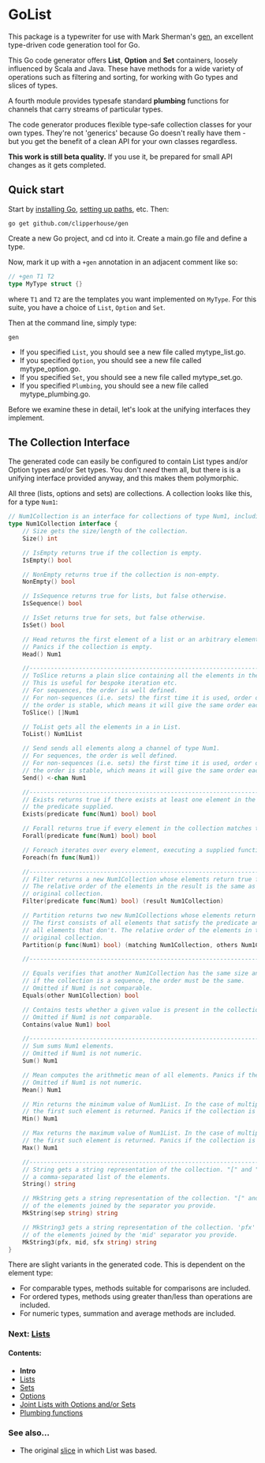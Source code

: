 # GoList

This package is a typewriter for use with Mark Sherman's [gen](https://github.com/clipperhouse/gen), an excellent 
type-driven code generation tool for Go.

This Go code generator offers **List**, **Option** and **Set** containers, loosely influenced by Scala and Java. 
These have methods for a wide variety of operations such as filtering and sorting, for working with Go types and
slices of types.

A fourth module provides typesafe standard **plumbing** functions for channels that carry streams of particular types.

The code generator produces flexible type-safe collection classes for your own types. They're not 'generics'
because Go doesn't really have them - but you get the benefit of a clean API for your own classes regardless.

**This work is still beta quality.** If you use it, be prepared for small API changes as it gets completed. 

## Quick start

Start by [installing Go](https://golang.org/dl/), [setting up paths](http://golang.org/doc/code.html), etc. Then:

```
go get github.com/clipperhouse/gen
```

Create a new Go project, and cd into it. Create a main.go file and define a type.

Now, mark it up with a `+gen` annotation in an adjacent comment like so:

```go
// +gen T1 T2
type MyType struct {}
```

where `T1` and `T2` are the templates you want implemented on `MyType`. For this suite, you have a choice of 
`List`, `Option` and `Set`.

Then at the command line, simply type:

```
gen
```

 * If you specified `List`, you should see a new file called mytype_list.go.
 * If you specified `Option`, you should see a new file called mytype_option.go.
 * If you specified `Set`, you should see a new file called mytype_set.go.
 * If you specified `Plumbing`, you should see a new file called mytype_plumbing.go.

Before we examine these in detail, let's look at the unifying interfaces they implement.

## The Collection Interface

The generated code can easily be configured to contain List types and/or Option types and/or Set types. You don't 
*need* them all, but there is is a unifying interface provided anyway, and this makes them polymorphic.

All three (lists, options and sets) are collections. A collection looks like this, for a type `Num1`:

```go
// Num1Collection is an interface for collections of type Num1, including sets, lists and options (where present).
type Num1Collection interface {
	// Size gets the size/length of the collection.
	Size() int

	// IsEmpty returns true if the collection is empty.
	IsEmpty() bool

	// NonEmpty returns true if the collection is non-empty.
	NonEmpty() bool

	// IsSequence returns true for lists, but false otherwise.
	IsSequence() bool

	// IsSet returns true for sets, but false otherwise.
	IsSet() bool

	// Head returns the first element of a list or an arbitrary element of a set or the contents of an option.
	// Panics if the collection is empty.
	Head() Num1

	//-------------------------------------------------------------------------
	// ToSlice returns a plain slice containing all the elements in the collection.
	// This is useful for bespoke iteration etc.
	// For sequences, the order is well defined.
	// For non-sequences (i.e. sets) the first time it is used, order of the elements is not well defined. But
	// the order is stable, which means it will give the same order each subsequent time it is used.
	ToSlice() []Num1

	// ToList gets all the elements in a in List.
	ToList() Num1List

	// Send sends all elements along a channel of type Num1.
	// For sequences, the order is well defined.
	// For non-sequences (i.e. sets) the first time it is used, order of the elements is not well defined. But
	// the order is stable, which means it will give the same order each subsequent time it is used.
	Send() <-chan Num1

	//-------------------------------------------------------------------------
	// Exists returns true if there exists at least one element in the collection that matches
	// the predicate supplied.
	Exists(predicate func(Num1) bool) bool

	// Forall returns true if every element in the collection matches the predicate supplied.
	Forall(predicate func(Num1) bool) bool

	// Foreach iterates over every element, executing a supplied function against each.
	Foreach(fn func(Num1))

	//-------------------------------------------------------------------------
	// Filter returns a new Num1Collection whose elements return true for a predicate function.
	// The relative order of the elements in the result is the same as in the
	// original collection.
	Filter(predicate func(Num1) bool) (result Num1Collection)

	// Partition returns two new Num1Collections whose elements return true or false for the predicate, p.
	// The first consists of all elements that satisfy the predicate and the second consists of
	// all elements that don't. The relative order of the elements in the results is the same as in the
	// original collection.
	Partition(p func(Num1) bool) (matching Num1Collection, others Num1Collection)

	//-------------------------------------------------------------------------

	// Equals verifies that another Num1Collection has the same size and elements as this one. Also,
	// if the collection is a sequence, the order must be the same.
	// Omitted if Num1 is not comparable.
	Equals(other Num1Collection) bool

	// Contains tests whether a given value is present in the collection.
	// Omitted if Num1 is not comparable.
	Contains(value Num1) bool

	//-------------------------------------------------------------------------
	// Sum sums Num1 elements.
	// Omitted if Num1 is not numeric.
	Sum() Num1

	// Mean computes the arithmetic mean of all elements. Panics if the collection is empty.
	// Omitted if Num1 is not numeric.
	Mean() Num1

	// Min returns the minimum value of Num1List. In the case of multiple items being equally minimal,
	// the first such element is returned. Panics if the collection is empty.
	Min() Num1

	// Max returns the maximum value of Num1List. In the case of multiple items being equally maximal,
	// the first such element is returned. Panics if the collection is empty.
	Max() Num1

	//-------------------------------------------------------------------------
	// String gets a string representation of the collection. "[" and "]" surround
	// a comma-separated list of the elements.
	String() string

	// MkString gets a string representation of the collection. "[" and "]" surround a list
	// of the elements joined by the separator you provide.
	MkString(sep string) string

	// MkString3 gets a string representation of the collection. 'pfx' and 'sfx' surround a list
	// of the elements joined by the 'mid' separator you provide.
	MkString3(pfx, mid, sfx string) string
}
```

There are slight variants in the generated code. This is dependent on the element type: 

 * For comparable types, methods suitable for comparisons are included. 
 * For ordered types, methods using greater than/less than operations are included. 
 * For numeric types, summation and average methods are included. 

### Next: [Lists](List.md)
#### Contents:

 * **Intro**
 * [Lists](List.md)
 * [Sets](Set.md)
 * [Options](Option.md)
 * [Joint Lists with Options and/or Sets](Unified.md)
 * [Plumbing functions](Plumbing.md)

### See also...

* The original [slice](https://clipperhouse.github.io/gen/slice/) in which List was based.
